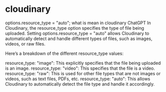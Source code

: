 # cloudinary

options.resource_type = "auto"; what is mean in cloudinary
ChatGPT
In Cloudinary, the resource_type option specifies the type of file being uploaded. Setting options.resource_type = "auto" allows Cloudinary to automatically detect and handle different types of files, such as images, videos, or raw files.

Here’s a breakdown of the different resource_type values:

resource_type: "image": This explicitly specifies that the file being uploaded is an image.
resource_type: "video": This specifies that the file is a video.
resource_type: "raw": This is used for other file types that are not images or videos, such as text files, PDFs, etc.
resource_type: "auto": This allows Cloudinary to automatically detect the file type and handle it accordingly.
